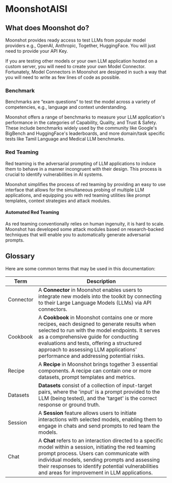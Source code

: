 # MoonshotAISI


## What does Moonshot do?

Moonshot provides ready access to test LLMs from popular model providers e.g., OpenAI, Anthropic, Together, HuggingFace. You will just need to provide your API Key.

If you are testing other models or your own LLM application hosted on a custom server, you will need to create your own Model Connector. Fortunately, Model Connectors in Moonshot are designed in such a way that you will need to write as few lines of code as possible.

### Benchmark

Benchmarks are “exam questions” to test the model across a variety of competencies, e.g., language and context understanding.

Moonshot offers a range of benchmarks to measure your LLM application's performance in the categories of Capability, Quality, and Trust & Safety. These include benchmarks widely used by the community like Google's BigBench and HuggingFace's leaderboards, and more domain/task specific tests like Tamil Language and Medical LLM benchmarks.

### Red Teaming

Red teaming is the adversarial prompting of LLM applications to induce them to behave in a manner incongruent with their design. This process is crucial to identify vulnerabilities in AI systems.

Moonshot simplifies the process of red teaming by providing an easy to use interface that allows for the simultaneous probing of multiple LLM applications, and equipping you with red teaming utilities like prompt templates, context strategies and attack modules.

#### Automated Red Teaming

As red teaming conventionally relies on human ingenuity, it is hard to scale. Moonshot has developed some attack modules based on research-backed techniques that will enable you to automatically generate adversarial prompts.

## Glossary
Here are some common terms that may be used in this documentation:

| Term | Description |
| --- | ---|
| Connector | A **Connector** in Moonshot enables users to integrate new models into the toolkit by connecting to their Large Language Models (LLMs) via API connectors.  |
| Cookbook | A **Cookbook** in Moonshot contains one or more recipes, each designed to generate results when selected to run with the model endpoints. It serves as a comprehensive guide for conducting evaluations and tests, offering a structured approach to assessing LLM applications' performance and addressing potential risks. |
| Recipe | A **Recipe** in Moonshot brings together 3 essential components. A recipe can contain one or more datasets, prompt templates and metrics.  |
| Datasets | **Datasets** consist of a collection of input-target pairs, where the 'input' is a prompt provided to the LLM (being tested), and the 'target' is the correct response or ground truth. | 
| Session | A **Session** feature allows users to initiate interactions with selected models, enabling them to engage in chats and send prompts to red team the models.  | 
| Chat | A **Chat** refers to an interaction directed to a specific model within a session, initiating the red teaming prompt process. Users can communicate with individual models, sending prompts and assessing their responses to identify potential vulnerabilities and areas for improvement in LLM applications. | 
